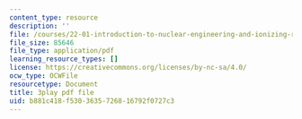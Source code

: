 ```yaml
---
content_type: resource
description: ''
file: /courses/22-01-introduction-to-nuclear-engineering-and-ionizing-radiation-fall-2016/b881c418f5303635726816792f0727c3_yYto-sIfHjo.pdf
file_size: 85646
file_type: application/pdf
learning_resource_types: []
license: https://creativecommons.org/licenses/by-nc-sa/4.0/
ocw_type: OCWFile
resourcetype: Document
title: 3play pdf file
uid: b881c418-f530-3635-7268-16792f0727c3
---
```

